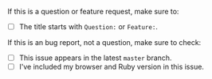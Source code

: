 If this is a question or feature request, make sure to:

- [ ] The title starts with `Question:` or `Feature:`.

If this is an bug report, not a question, make sure to check:

- [ ] This issue appears in the latest `master` branch.
- [ ] I've included my browser and Ruby version in this issue.

